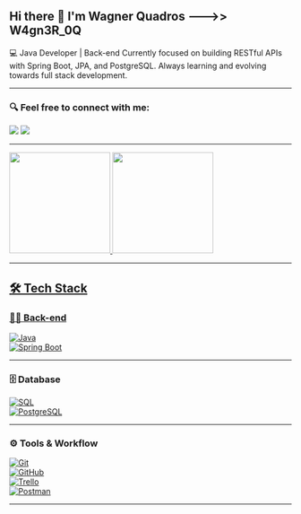## Hi there 👋 I'm Wagner Quadros --->> W4gn3R_0Q

💻 Java Developer | Back-end
Currently focused on building RESTful APIs with Spring Boot, JPA, and PostgreSQL. Always learning and evolving towards full stack development.

---
### 🔍 Feel free to connect with me:

<div>
  <a href="https://www.linkedin.com/in/wagner-quadros-123301b2" target="_blank"><img src="https://img.shields.io/badge/LinkedIn-0077B5?style=for-the-badge&logo=linkedin&logoColor=white" target="_blank"></a>
  <a href="https://www.instagram.com/w4gn3r_0q" target="_blank"><img src="https://img.shields.io/badge/Instagram-E4405F?style=for-the-badge&logo=instagram&logoColor=white" target="_blank"></a>
</div>

---

<div>
  <a href="https://github.com/wagnerquadros">
  <img height="180em" src="https://github-readme-stats.vercel.app/api?username=wagnerquadros&show_icons=true&theme=tokyonight&include_all_commits=true&count_private=true"/>
  <img height="180em" src="https://github-readme-stats.vercel.app/api/top-langs/?username=wagnerquadros&layout=compact&langs_count=16&theme=tokyonight"/>
</div>

---

## 🛠️ Tech Stack

### 👨‍💻 Back-end  
[![Java](https://img.shields.io/badge/Java-17-blue?logo=java)](https://www.oracle.com/java/)  
[![Spring Boot](https://img.shields.io/badge/Spring_Boot-3.5.3-brightgreen?logo=springboot)](https://spring.io/projects/spring-boot)

---

### 🗄️ Database  
[![SQL](https://img.shields.io/badge/SQL-Structured_Query_Language-lightgrey?logo=sqlite)](https://en.wikipedia.org/wiki/SQL)  
[![PostgreSQL](https://img.shields.io/badge/PostgreSQL-15-blue?logo=postgresql)](https://www.postgresql.org/)

---

### ⚙️ Tools & Workflow  
[![Git](https://img.shields.io/badge/Git-Control-orange?logo=git)](https://git-scm.com/)  
[![GitHub](https://img.shields.io/badge/GitHub-Code-black?logo=github)](https://github.com/)  
[![Trello](https://img.shields.io/badge/Trello-Boards-0052CC?logo=trello)](https://trello.com/)  
[![Postman](https://img.shields.io/badge/Postman-API_Development-orange?logo=postman)](https://www.postman.com/)

---




